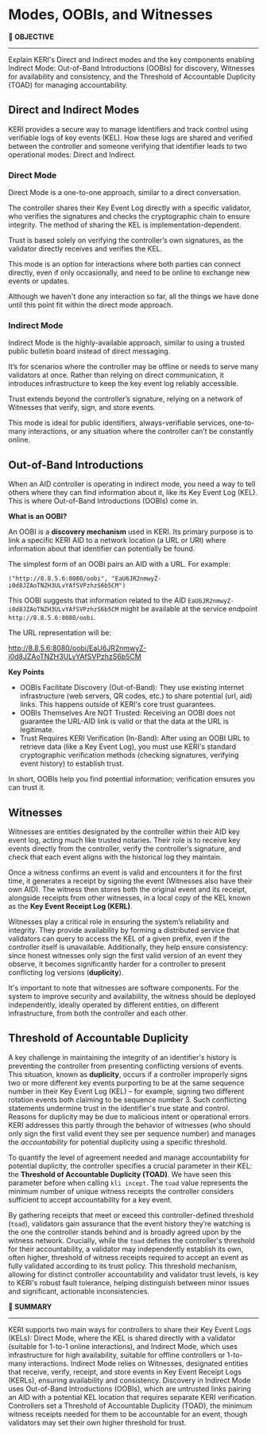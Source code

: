 # Modes, OOBIs, and Witnesses

<div class="alert alert-primary">
  <b>🎯 OBJECTIVE</b><hr>
Explain KERI's Direct and Indirect modes and the key components enabling Indirect Mode: Out-of-Band Introductions (OOBIs) for discovery, Witnesses for availability and consistency, and the Threshold of Accountable Duplicity (TOAD) for managing accountability.
</div>

## Direct and Indirect Modes
KERI provides a secure way to manage Identifiers and track control using verifiable logs of key events (KEL). How these logs are shared and verified between the controller and someone verifying that identifier leads to two operational modes: Direct and Indirect.


### Direct Mode

Direct Mode is a one-to-one approach, similar to a direct conversation.

The controller shares their Key Event Log directly with a specific validator, who verifies the signatures and checks the cryptographic chain to ensure integrity. The method of sharing the KEL is implementation-dependent.

Trust is based solely on verifying the controller’s own signatures, as the validator directly receives and verifies the KEL.

This mode is an option for interactions where both parties can connect directly, even if only occasionally, and need to be online to exchange new events or updates.  

Although we haven't done any interaction so far, all the things we have done until this point fit within the direct mode approach.

### Indirect Mode

Indirect Mode is the highly-available approach, similar to using a trusted public bulletin board instead of direct messaging.

It’s for scenarios where the controller may be offline or needs to serve many validators at once. Rather than relying on direct communication, it introduces infrastructure to keep the key event log reliably accessible.

Trust extends beyond the controller’s signature, relying on a network of Witnesses that verify, sign, and store events.

This mode is ideal for public identifiers, always-verifiable services, one-to-many interactions, or any situation where the controller can’t be constantly online.

## Out-of-Band Introductions

When an AID controller is operating in indirect mode, you need a way to tell others where they can find information about it, like its Key Event Log (KEL). This is where Out-of-Band Introductions (OOBIs) come in.

**What is an OOBI?**

An OOBI is a **discovery mechanism** used in KERI. Its primary purpose is to link a specific KERI AID  to a network location (a URL or URI) where information about that identifier can potentially be found.

The simplest form of an OOBI pairs an AID with a URL. For example:

`("http://8.8.5.6:8080/oobi", "EaU6JR2nmwyZ-i0d8JZAoTNZH3ULvYAfSVPzhzS6b5CM")`

This OOBI suggests that information related to the AID `EaU6JR2nmwyZ-i0d8JZAoTNZH3ULvYAfSVPzhzS6b5CM` might be available at the service endpoint `http://8.8.5.6:8080/oobi`.

The URL representation will be:

http://8.8.5.6:8080/oobi/EaU6JR2nmwyZ-i0d8JZAoTNZH3ULvYAfSVPzhzS6b5CM

**Key Points**

- OOBIs Facilitate Discovery (Out-of-Band): They use existing internet infrastructure (web servers, QR codes, etc.) to share potential (url, aid) links. This happens outside of KERI's core trust guarantees.
- OOBIs Themselves Are NOT Trusted: Receiving an OOBI does not guarantee the URL-AID link is valid or that the data at the URL is legitimate.
- Trust Requires KERI Verification (In-Band): After using an OOBI URL to retrieve data (like a Key Event Log), you must use KERI's standard cryptographic verification methods (checking signatures, verifying event history) to establish trust.

In short, OOBIs help you find potential information; verification ensures you can trust it.

## Witnesses

Witnesses are entities designated by the controller within their AID key event log, acting much like trusted notaries. Their role is to receive key events directly from the controller, verify the controller’s signature, and check that each event aligns with the historical log they maintain.

Once a witness confirms an event is valid and encounters it for the first time, it generates a receipt by signing the event (Witnesses also have their own AID). The witness then stores both the original event and its receipt, alongside receipts from other witnesses, in a local copy of the KEL known as the **Key Event Receipt Log (KERL)**.

Witnesses play a critical role in ensuring the system’s reliability and integrity. They provide availability by forming a distributed service that validators can query to access the KEL of a given prefix, even if the controller itself is unavailable. Additionally, they help ensure consistency: since honest witnesses only sign the first valid version of an event they observe, it becomes significantly harder for a controller to present conflicting log versions (**duplicity**).

It's important to note that witnesses are software components. For the system to improve security and availability, the witness should be deployed independently, ideally operated by different entities, on different infrastructure, from both the controller and each other.

## Threshold of Accountable Duplicity

A key challenge in maintaining the integrity of an identifier's history is preventing the controller from presenting conflicting versions of events. This situation, known as **duplicity**, occurs if a controller improperly signs two or more different key events purporting to be at the same sequence number in their Key Event Log (KEL) – for example, signing two different rotation events both claiming to be sequence number 3. Such conflicting statements undermine trust in the identifier's true state and control. Reasons for duplicity may be due to malicious intent or operational errors. KERI addresses this partly through the behavior of witnesses (who should only sign the first valid event they see per sequence number) and manages the *accountability* for potential duplicity using a specific threshold.

To quantify the level of agreement needed and manage accountability for potential duplicity, the controller specifies a crucial parameter in their KEL: the **Threshold of Accountable Duplicity (TOAD)**. We have seen this parameter before when calling `kli incept`. The `toad` value represents the minimum number of unique witness receipts the controller considers sufficient to accept accountability for a key event.

By gathering receipts that meet or exceed this controller-defined threshold (`toad`), validators gain assurance that the event history they’re watching is the one the controller stands behind and is broadly agreed upon by the witness network. Crucially, while the `toad` defines the controller's threshold for their accountability, a validator may independently establish its own, often higher, threshold of witness receipts required to accept an event as fully validated according to its trust policy. This threshold mechanism, allowing for distinct controller accountability and validator trust levels, is key to KERI's robust fault tolerance, helping distinguish between minor issues and significant, actionable inconsistencies.

<div class="alert alert-prymary">
  <b>📝 SUMMARY</b><hr>
<p>
    KERI supports two main ways for controllers to share their Key Event Logs (KELs): Direct Mode, where the KEL is shared directly with a validator (suitable for 1-to-1 online interactions), and Indirect Mode, which uses infrastructure for high availability, suitable for offline controllers or 1-to-many interactions. Indirect Mode relies on Witnesses, designated entities that receive, verify, receipt, and store events in Key Event Receipt Logs (KERLs), ensuring availability and consistency. Discovery in Indirect Mode uses Out-of-Band Introductions (OOBIs), which are untrusted links pairing an AID with a potential KEL location that requires separate KERI verification. Controllers set a Threshold of Accountable Duplicity (TOAD), the minimum witness receipts needed for them to be accountable for an event, though validators may set their own higher threshold for trust.
</p>
</div>
